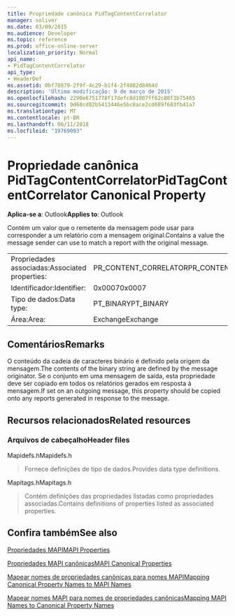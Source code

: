 ```yaml
---
title: Propriedade canônica PidTagContentCorrelator
manager: soliver
ms.date: 03/09/2015
ms.audience: Developer
ms.topic: reference
ms.prod: office-online-server
localization_priority: Normal
api_name:
- PidTagContentCorrelator
api_type:
- HeaderDef
ms.assetid: 0bf78879-2f9f-4c29-b1f4-2f4882d8464d
description: 'Última modificação: 9 de março de 2015'
ms.openlocfilehash: 2290e6751778f17defc8d1007ff62c88f1b75465
ms.sourcegitcommit: 9d60cd82b5413446e5bc8ace2cd689f683fb41a7
ms.translationtype: MT
ms.contentlocale: pt-BR
ms.lasthandoff: 06/11/2018
ms.locfileid: "19769093"
---
```

# <a name="pidtagcontentcorrelator-canonical-property"></a><span data-ttu-id="c92b2-103">Propriedade canônica PidTagContentCorrelator</span><span class="sxs-lookup"><span data-stu-id="c92b2-103">PidTagContentCorrelator Canonical Property</span></span>

  
  
<span data-ttu-id="c92b2-104">**Aplica-se a**: Outlook</span><span class="sxs-lookup"><span data-stu-id="c92b2-104">**Applies to**: Outlook</span></span> 
  
<span data-ttu-id="c92b2-105">Contém um valor que o remetente da mensagem pode usar para corresponder a um relatório com a mensagem original.</span><span class="sxs-lookup"><span data-stu-id="c92b2-105">Contains a value the message sender can use to match a report with the original message.</span></span>
  
|||
|:-----|:-----|
|<span data-ttu-id="c92b2-106">Propriedades associadas:</span><span class="sxs-lookup"><span data-stu-id="c92b2-106">Associated properties:</span></span>  <br/> |<span data-ttu-id="c92b2-107">PR_CONTENT_CORRELATOR</span><span class="sxs-lookup"><span data-stu-id="c92b2-107">PR_CONTENT_CORRELATOR</span></span>  <br/> |
|<span data-ttu-id="c92b2-108">Identificador:</span><span class="sxs-lookup"><span data-stu-id="c92b2-108">Identifier:</span></span>  <br/> |<span data-ttu-id="c92b2-109">0x0007</span><span class="sxs-lookup"><span data-stu-id="c92b2-109">0x0007</span></span>  <br/> |
|<span data-ttu-id="c92b2-110">Tipo de dados:</span><span class="sxs-lookup"><span data-stu-id="c92b2-110">Data type:</span></span>  <br/> |<span data-ttu-id="c92b2-111">PT_BINARY</span><span class="sxs-lookup"><span data-stu-id="c92b2-111">PT_BINARY</span></span>  <br/> |
|<span data-ttu-id="c92b2-112">Área:</span><span class="sxs-lookup"><span data-stu-id="c92b2-112">Area:</span></span>  <br/> |<span data-ttu-id="c92b2-113">Exchange</span><span class="sxs-lookup"><span data-stu-id="c92b2-113">Exchange</span></span>  <br/> |
   
## <a name="remarks"></a><span data-ttu-id="c92b2-114">Comentários</span><span class="sxs-lookup"><span data-stu-id="c92b2-114">Remarks</span></span>

<span data-ttu-id="c92b2-115">O conteúdo da cadeia de caracteres binário é definido pela origem da mensagem.</span><span class="sxs-lookup"><span data-stu-id="c92b2-115">The contents of the binary string are defined by the message originator.</span></span> <span data-ttu-id="c92b2-116">Se o conjunto em uma mensagem de saída, esta propriedade deve ser copiado em todos os relatórios gerados em resposta à mensagem.</span><span class="sxs-lookup"><span data-stu-id="c92b2-116">If set on an outgoing message, this property should be copied onto any reports generated in response to the message.</span></span>
  
## <a name="related-resources"></a><span data-ttu-id="c92b2-117">Recursos relacionados</span><span class="sxs-lookup"><span data-stu-id="c92b2-117">Related resources</span></span>

### <a name="header-files"></a><span data-ttu-id="c92b2-118">Arquivos de cabeçalho</span><span class="sxs-lookup"><span data-stu-id="c92b2-118">Header files</span></span>

<span data-ttu-id="c92b2-119">Mapidefs.h</span><span class="sxs-lookup"><span data-stu-id="c92b2-119">Mapidefs.h</span></span>
  
> <span data-ttu-id="c92b2-120">Fornece definições de tipo de dados.</span><span class="sxs-lookup"><span data-stu-id="c92b2-120">Provides data type definitions.</span></span>
    
<span data-ttu-id="c92b2-121">Mapitags.h</span><span class="sxs-lookup"><span data-stu-id="c92b2-121">Mapitags.h</span></span>
  
> <span data-ttu-id="c92b2-122">Contém definições das propriedades listadas como propriedades associadas.</span><span class="sxs-lookup"><span data-stu-id="c92b2-122">Contains definitions of properties listed as associated properties.</span></span>
    
## <a name="see-also"></a><span data-ttu-id="c92b2-123">Confira também</span><span class="sxs-lookup"><span data-stu-id="c92b2-123">See also</span></span>



[<span data-ttu-id="c92b2-124">Propriedades MAPI</span><span class="sxs-lookup"><span data-stu-id="c92b2-124">MAPI Properties</span></span>](mapi-properties.md)
  
[<span data-ttu-id="c92b2-125">Propriedades MAPI canônicas</span><span class="sxs-lookup"><span data-stu-id="c92b2-125">MAPI Canonical Properties</span></span>](mapi-canonical-properties.md)
  
[<span data-ttu-id="c92b2-126">Mapear nomes de propriedades canônicas para nomes MAPI</span><span class="sxs-lookup"><span data-stu-id="c92b2-126">Mapping Canonical Property Names to MAPI Names</span></span>](mapping-canonical-property-names-to-mapi-names.md)
  
[<span data-ttu-id="c92b2-127">Mapear nomes MAPI para nomes de propriedades canônicas</span><span class="sxs-lookup"><span data-stu-id="c92b2-127">Mapping MAPI Names to Canonical Property Names</span></span>](mapping-mapi-names-to-canonical-property-names.md)

